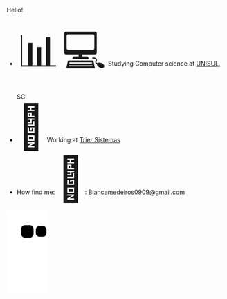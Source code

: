 Hello! 
- <span style='font-size:100px;'>&#128202;</span> <span style='font-size:100px;'>&#128187;</span> Studying Computer science at <a
            href="https://loja.unisulonline.com.br/wp-content/uploads/2021/09/Ciencia-da-Computacao_Bacharelado.pdf">UNISUL</a>, SC.
- <span style='font-size:100px;'>&#128138;</span> Working at <a href="https://triersistemas.com.br/"> Trier Sistemas </a>
- How find me: <span style='font-size:100px;'>&#128231;</span>: Biancamedeiros0909@gmail.com

<div> 
 
            
 ![Snake animation](https://github.com/bianca0909/bianca0909/blob/output/github-contribution-grid-snake.svg)
 
</div>

  
